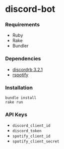 # discord-bot

### Requirements

- Ruby
- Rake
- Bundler

### Dependencies

- [discordrb 3.2.1](https://www.rubydoc.info/gems/discordrb/3.2.1/)
- [rspotify](https://www.rubydoc.info/github/guilhermesad/rspotify/)

### Installation

```
bundle install
rake run
```

### API Keys

- ``discord_client_id``
- ``discord_token``
- ``spotify_client_id``
- ``spotify_client_secret``